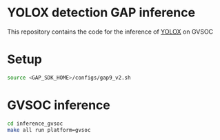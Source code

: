 # YOLOX detection GAP inference

This repository contains the code for the inference of [YOLOX](https://arxiv.org/pdf/2107.08430.pdf) on GVSOC


# Setup

```bash
source <GAP_SDK_HOME>/configs/gap9_v2.sh
```


# GVSOC inference

```bash
cd inference_gvsoc
make all run platform=gvsoc
```

